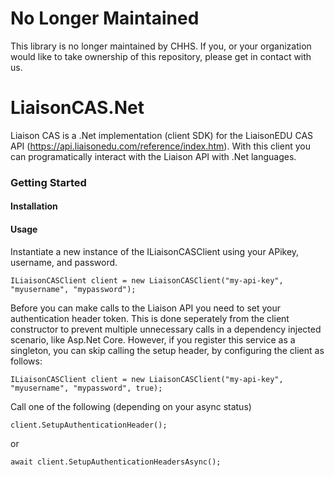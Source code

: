 # No Longer Maintained
This library is no longer maintained by CHHS.  If you, or your organization would like to take ownership of this repository, please get in contact with us.

# LiaisonCAS.Net

Liaison CAS is a .Net implementation (client SDK) for the LiaisonEDU CAS API (https://api.liaisonedu.com/reference/index.htm).  With this client you can programatically interact with the Liaison API with .Net languages.

### Getting Started

#### Installation

#### Usage

Instantiate a new instance of the ILiaisonCASClient using your APikey, username, and password.

```
ILiaisonCASClient client = new LiaisonCASClient("my-api-key", "myusername", "mypassword");
```

Before you can make calls to the Liaison API you need to set your authentication header token.  This is done seperately
from the client constructor to prevent multiple unnecessary calls in a dependency injected scenario, like Asp.Net Core.  However,
if you register this service as a singleton, you can skip calling the setup header, by configuring the client as follows:

```
ILiaisonCASClient client = new LiaisonCASClient("my-api-key", "myusername", "mypassword", true);
```


Call one of the following (depending on your async status)

```
client.SetupAuthenticationHeader();
```

or

```
await client.SetupAuthenticationHeadersAsync();
```

